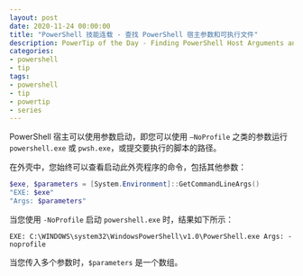 ```yaml
---
layout: post
date: 2020-11-24 00:00:00
title: "PowerShell 技能连载 - 查找 PowerShell 宿主参数和可执行文件"
description: PowerTip of the Day - Finding PowerShell Host Arguments and Executable
categories:
- powershell
- tip
tags:
- powershell
- tip
- powertip
- series
---
```

PowerShell 宿主可以使用参数启动，即您可以使用 `–NoProfile` 之类的参数运行 `powershell.exe` 或 `pwsh.exe`，或提交要执行的脚本的路径。

在外壳中，您始终可以查看启动此外壳程序的命令，包括其他参数：

```powershell
$exe, $parameters = [System.Environment]::GetCommandLineArgs()
"EXE: $exe"
"Args: $parameters"
```

当您使用 `-NoProfile` 启动 `powershell.exe` 时，结果如下所示：

    EXE: C:\WINDOWS\system32\WindowsPowerShell\v1.0\PowerShell.exe Args: -noprofile

当您传入多个参数时，`$parameters` 是一个数组。

<!--本文国际来源：[Finding PowerShell Host Arguments and Executable](https://community.idera.com/database-tools/powershell/powertips/b/tips/posts/finding-powershell-host-arguments-and-executable)-->

